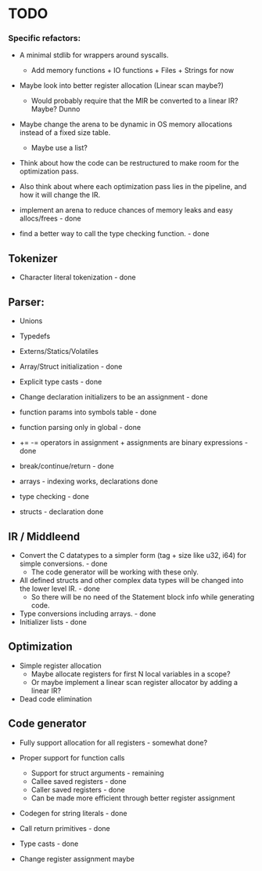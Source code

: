
# TODO

### Specific refactors:
 - A minimal stdlib for wrappers around syscalls. 
    - Add memory functions + IO functions + Files + Strings for now
 - Maybe look into better register allocation (Linear scan maybe?)
    - Would probably require that the MIR be converted to a linear IR? Maybe? Dunno

 - Maybe change the arena to be dynamic in OS memory allocations instead of a fixed size table.
    - Maybe use a list?
 
 - Think about how the code can be restructured to make room for the optimization pass.
 - Also think about where each optimization pass lies in the pipeline, and how it will change the IR.

 
 - implement an arena to reduce chances of memory leaks and easy allocs/frees - done
 - find a better way to call the type checking function. - done



## Tokenizer
 - Character literal tokenization - done


## Parser:
 - Unions
 - Typedefs
 - Externs/Statics/Volatiles


 - Array/Struct initialization - done
 - Explicit type casts - done
 - Change declaration initializers to be an assignment - done
 - function params into symbols table - done
 - function parsing only in global - done
 - += -= operators in assignment + assignments are binary expressions - done
 - break/continue/return - done
 - arrays - indexing works, declarations done
 - type checking - done
 - structs - declaration done
    

    


## IR / Middleend

- Convert the C datatypes to a simpler form (tag + size like u32, i64) for simple conversions. - done
    - The code generator will be working with these only.
- All defined structs and other complex data types will be changed into the lower level IR. - done
    - So there will be no need of the Statement block info while generating code.
- Type conversions including arrays. - done
- Initializer lists - done


## Optimization
- Simple register allocation
    - Maybe allocate registers for first N local variables in a scope?
    - Or maybe implement a linear scan register allocator by adding a linear IR?
- Dead code elimination



## Code generator
- Fully support allocation for all registers - somewhat done?
- Proper support for function calls
    - Support for struct arguments - remaining
    - Callee saved registers - done
    - Caller saved registers - done
    - Can be made more efficient through better register assignment
- Codegen for string literals - done
- Call return primitives - done
- Type casts - done

- Change register assignment maybe



